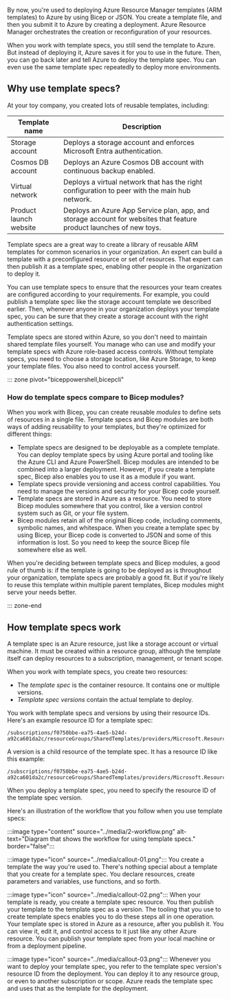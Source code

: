 By now, you're used to deploying Azure Resource Manager templates (ARM templates) to Azure by using Bicep or JSON. You create a template file, and then you submit it to Azure by creating a deployment. Azure Resource Manager orchestrates the creation or reconfiguration of your resources. 

When you work with template specs, you still send the template to Azure. But instead of deploying it, Azure saves it for you to use in the future. Then, you can go back later and tell Azure to deploy the template spec. You can even use the same template spec repeatedly to deploy more environments.

## Why use template specs?

At your toy company, you created lots of reusable templates, including:

| Template name | Description |
|-|-|
| Storage account |  Deploys a storage account and enforces Microsoft Entra authentication. |
| Cosmos DB account | Deploys an Azure Cosmos DB account with continuous backup enabled. |
| Virtual network | Deploys a virtual network that has the right configuration to peer with the main hub network. |
| Product launch website | Deploys an Azure App Service plan, app, and storage account for websites that feature product launches of new toys. |

Template specs are a great way to create a library of reusable ARM templates for common scenarios in your organization. An expert can build a template with a preconfigured resource or set of resources. That expert can then publish it as a template spec, enabling other people in the organization to deploy it. 

You can use template specs to ensure that the resources your team creates are configured according to your requirements. For example, you could publish a template spec like the storage account template we described earlier. Then, whenever anyone in your organization deploys your template spec, you can be sure that they create a storage account with the right authentication settings.

Template specs are stored within Azure, so you don't need to maintain shared template files yourself. You manage who can use and modify your template specs with Azure role-based access controls. Without template specs, you need to choose a storage location, like Azure Storage, to keep your template files. You also need to control access yourself.

::: zone pivot="biceppowershell,bicepcli"

### How do template specs compare to Bicep modules?

When you work with Bicep, you can create reusable _modules_ to define sets of resources in a single file. Template specs and Bicep modules are both ways of adding reusability to your templates, but they're optimized for different things:

* Template specs are designed to be deployable as a complete template. You can deploy template specs by using Azure portal and tooling like the Azure CLI and Azure PowerShell. Bicep modules are intended to be combined into a larger deployment. However, if you create a template spec, Bicep also enables you to use it as a module if you want.
* Template specs provide versioning and access control capabilities. You need to manage the versions and security for your Bicep code yourself.
* Template specs are stored in Azure as a resource. You need to store Bicep modules somewhere that you control, like a version control system such as Git, or your file system.
* Bicep modules retain all of the original Bicep code, including comments, symbolic names, and whitespace. When you create a template spec by using Bicep, your Bicep code is converted to JSON and some of this information is lost. So you need to keep the source Bicep file somewhere else as well.

When you're deciding between template specs and Bicep modules, a good rule of thumb is: if the template is going to be deployed as is throughout your organization, template specs are probably a good fit. But if you're likely to reuse this template within multiple parent templates, Bicep modules might serve your needs better.

::: zone-end

## How template specs work

A template spec is an Azure resource, just like a storage account or virtual machine. It must be created within a resource group, although the template itself can deploy resources to a subscription, management, or tenant scope.

When you work with template specs, you create two resources:

* The *template spec* is the container resource. It contains one or multiple versions.
* *Template spec versions* contain the actual template to deploy.

You work with template specs and versions by using their resource IDs. Here's an example resource ID for a template spec:

```
/subscriptions/f0750bbe-ea75-4ae5-b24d-a92ca601da2c/resourceGroups/SharedTemplates/providers/Microsoft.Resources/templateSpecs/StorageWithoutSAS
```

A version is a child resource of the template spec. It has a resource ID like this example:

```
/subscriptions/f0750bbe-ea75-4ae5-b24d-a92ca601da2c/resourceGroups/SharedTemplates/providers/Microsoft.Resources/templateSpecs/StorageWithoutSAS/versions/1.0
```

When you deploy a template spec, you need to specify the resource ID of the template spec version.

Here's an illustration of the workflow that you follow when you use template specs:

:::image type="content" source="../media/2-workflow.png" alt-text="Diagram that shows the workflow for using template specs." border="false":::

:::image type="icon" source="../media/callout-01.png"::: You create a template the way you're used to. There's nothing special about a template that you create for a template spec. You declare resources, create parameters and variables, use functions, and so forth.

:::image type="icon" source="../media/callout-02.png"::: When your template is ready, you create a template spec resource. You then publish your template to the template spec as a version. The tooling that you use to create template specs enables you to do these steps all in one operation. Your template spec is stored in Azure as a resource, after you publish it. You can view it, edit it, and control access to it just like any other Azure resource. You can publish your template spec from your local machine or from a deployment pipeline.

:::image type="icon" source="../media/callout-03.png":::  Whenever you want to deploy your template spec, you refer to the template spec version's resource ID from the deployment. You can deploy it to any resource group, or even to another subscription or scope. Azure reads the template spec and uses that as the template for the deployment.
